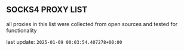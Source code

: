 ## SOCKS4 PROXY LIST

all proxies in this list were collected from open sources and tested for functionality

last update: `2025-01-09 00:03:54.407278+00:00`
